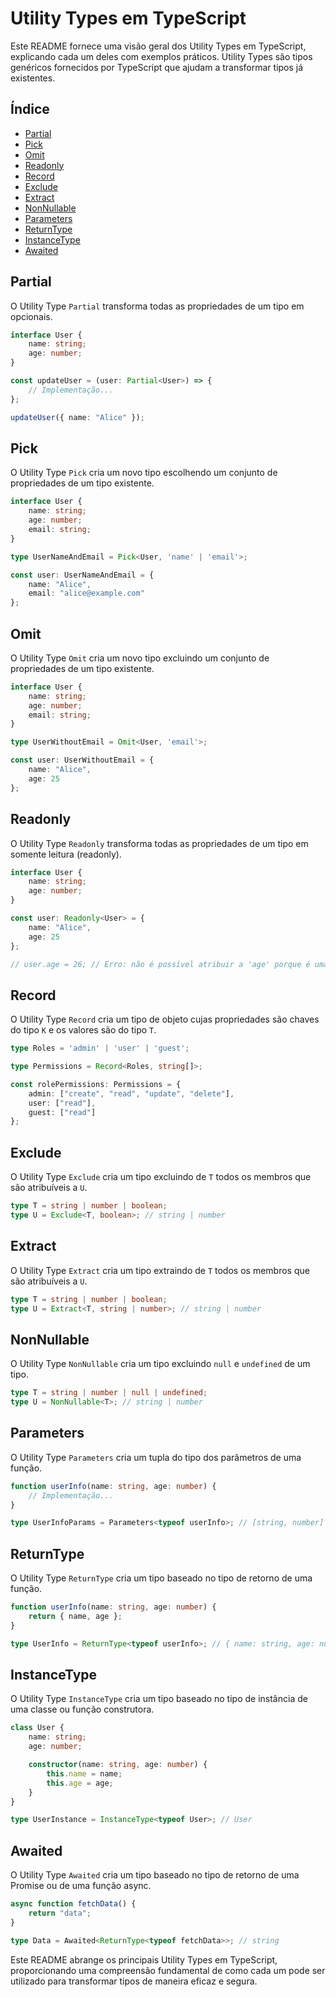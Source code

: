 
# Utility Types em TypeScript

Este README fornece uma visão geral dos Utility Types em TypeScript, explicando cada um deles com exemplos práticos. Utility Types são tipos genéricos fornecidos por TypeScript que ajudam a transformar tipos já existentes.

## Índice
- [Partial](#partial)
- [Pick](#pick)
- [Omit](#omit)
- [Readonly](#readonly)
- [Record](#record)
- [Exclude](#exclude)
- [Extract](#extract)
- [NonNullable](#nonnullable)
- [Parameters](#parameters)
- [ReturnType](#returntype)
- [InstanceType](#instancetype)
- [Awaited](#awaited)

## Partial

O Utility Type `Partial` transforma todas as propriedades de um tipo em opcionais.

```typescript
interface User {
    name: string;
    age: number;
}

const updateUser = (user: Partial<User>) => {
    // Implementação...
};

updateUser({ name: "Alice" });
```

## Pick

O Utility Type `Pick` cria um novo tipo escolhendo um conjunto de propriedades de um tipo existente.

```typescript
interface User {
    name: string;
    age: number;
    email: string;
}

type UserNameAndEmail = Pick<User, 'name' | 'email'>;

const user: UserNameAndEmail = {
    name: "Alice",
    email: "alice@example.com"
};
```

## Omit

O Utility Type `Omit` cria um novo tipo excluindo um conjunto de propriedades de um tipo existente.

```typescript
interface User {
    name: string;
    age: number;
    email: string;
}

type UserWithoutEmail = Omit<User, 'email'>;

const user: UserWithoutEmail = {
    name: "Alice",
    age: 25
};
```

## Readonly

O Utility Type `Readonly` transforma todas as propriedades de um tipo em somente leitura (readonly).

```typescript
interface User {
    name: string;
    age: number;
}

const user: Readonly<User> = {
    name: "Alice",
    age: 25
};

// user.age = 26; // Erro: não é possível atribuir a 'age' porque é uma propriedade de somente leitura.
```

## Record

O Utility Type `Record` cria um tipo de objeto cujas propriedades são chaves do tipo `K` e os valores são do tipo `T`.

```typescript
type Roles = 'admin' | 'user' | 'guest';

type Permissions = Record<Roles, string[]>;

const rolePermissions: Permissions = {
    admin: ["create", "read", "update", "delete"],
    user: ["read"],
    guest: ["read"]
};
```

## Exclude

O Utility Type `Exclude` cria um tipo excluindo de `T` todos os membros que são atribuíveis a `U`.

```typescript
type T = string | number | boolean;
type U = Exclude<T, boolean>; // string | number
```

## Extract

O Utility Type `Extract` cria um tipo extraindo de `T` todos os membros que são atribuíveis a `U`.

```typescript
type T = string | number | boolean;
type U = Extract<T, string | number>; // string | number
```

## NonNullable

O Utility Type `NonNullable` cria um tipo excluindo `null` e `undefined` de um tipo.

```typescript
type T = string | number | null | undefined;
type U = NonNullable<T>; // string | number
```

## Parameters

O Utility Type `Parameters` cria um tupla do tipo dos parâmetros de uma função.

```typescript
function userInfo(name: string, age: number) {
    // Implementação...
}

type UserInfoParams = Parameters<typeof userInfo>; // [string, number]
```

## ReturnType

O Utility Type `ReturnType` cria um tipo baseado no tipo de retorno de uma função.

```typescript
function userInfo(name: string, age: number) {
    return { name, age };
}

type UserInfo = ReturnType<typeof userInfo>; // { name: string, age: number }
```

## InstanceType

O Utility Type `InstanceType` cria um tipo baseado no tipo de instância de uma classe ou função construtora.

```typescript
class User {
    name: string;
    age: number;

    constructor(name: string, age: number) {
        this.name = name;
        this.age = age;
    }
}

type UserInstance = InstanceType<typeof User>; // User
```

## Awaited

O Utility Type `Awaited` cria um tipo baseado no tipo de retorno de uma Promise ou de uma função async.

```typescript
async function fetchData() {
    return "data";
}

type Data = Awaited<ReturnType<typeof fetchData>>; // string
```

Este README abrange os principais Utility Types em TypeScript, proporcionando uma compreensão fundamental de como cada um pode ser utilizado para transformar tipos de maneira eficaz e segura.
